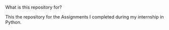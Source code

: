 What is this repository for?

This the repository for the Assignments I completed during my internship in Python.
